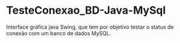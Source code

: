 # TesteConexao_BD-Java-MySql
Interface gráfica java Swing, que tem por objetivo testar o status de conexão com um banco de dados MySQL.
